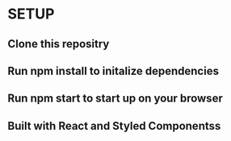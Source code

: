 
# SETUP

## Clone this repositry

## Run npm install to initalize dependencies

## Run npm start to start up on your browser

## Built with React and Styled Componentss